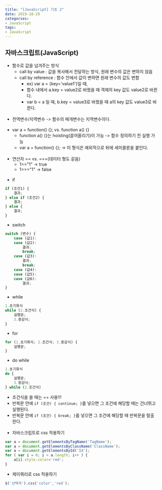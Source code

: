 ```yaml
---
title: "[JavaScript] 기초 2"
date: 2019-10-29
categories:
- JavaScript
tags:
- JavaScript
---
```


## 자바스크립트(JavaScript)
- 함수로 값을 넘겨주는 방식
  - call by value : 값을 복사해서 전달하는 방식, 원래 변수의 값은 변하지 않음
  - call by reference : 함수 안에서 값이 변하면 원래 변수의 값도 변함
    - ex) var a = {key='value1'}일 때, 
    - 함수 내에서 a.key = value2로 바꿨을 때 객체의 key 값도 value2로 바뀐다.
    - var b = a 일 때, b.key = value3로 바꿨을 때 a의 key 값도 value3로 바뀐다.<br><br>
- 전역변수/지역변수 -> 함수의 매개변수는 지역변수이다.<br><br>
- var a = function() {}; vs. function a() {}
    - function a() {}는 hoisting(끌어올리기)이 가능 -> 함수 정의하기 전 실행 가능
    - var a = function() {}; -> 이 형식은 예외적으로 뒤에 세미콜론을 붙인다.<br><br>
- 연산자 == vs. ===(데이터 형도 같음)
    - 1=="1" -> true
    - 1==="1" -> false<br><br>
- if
```javascript
if (조건1) {
    결과;
} else if (조건2) {
    결과;
} else {
    결과;
}
```
- switch
```javascript
switch (변수) {
    case (값1):
    case (값2):
        결과;
        break;
    case (값3):
        결과;
        break;
    case (값4):
    case (값5):
    case (값6):
        결과;
}
```
- while
```javascript
1.초기화식
while (2.조건식) {
    실행문;
    3.증감식;
}
```
- for
```javascript
for (1.초기화식; 2.조건식; 3.증감식) {
    실행문;
}
```
- do while
```javascript
1.초기화식
do {
    실행문;
    3.증감식;
} while (2.조건식)
```
- 조건식을 쓸 때는 == 사용!!!
- 반복문 안에 `if (조건) { continue; }`를 넣으면 그 조건에 해당할 때는 건너뛰고 실행된다.
- 반복문 안에 `if (조건) { break; }`를 넣으면 그 조건에 해당할 때 반복문을 탈출한다.<br><br>
- 자바스크립트로 css 적용하기
```javascript
var a = document.getElementsByTagName('TagName');
var a = document.getElementsByClassName('ClassName');
var a = document.getElementsById('Id');
for ( var i = 0; i < a.length; i++ ) {
    a[i].style.color='red';
}
```
- 제이쿼리로 css 적용하기
```javascript
$('선택자').css('color','red');
```

